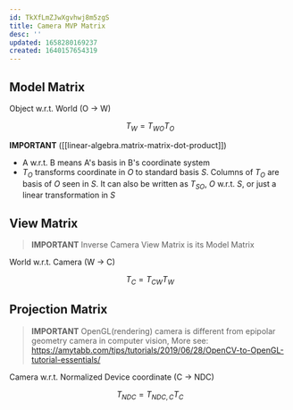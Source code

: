 ```yaml
---
id: TkXfLmZJwXgvhwj8m5zgS
title: Camera MVP Matrix
desc: ''
updated: 1658280169237
created: 1640157654319
---
```


## Model Matrix
Object w.r.t. World (O -> W)

$$
T_W = T_{WO} T_{O}
$$

**IMPORTANT** ([[linear-algebra.matrix-matrix-dot-product]])

- A w.r.t. B means A's basis in B's coordinate system
- $T_O$ transforms coordinate in $O$ to standard basis $S$. Columns of $T_O$ are basis of $O$ seen in $S$. It can also be written as $T_{SO}$, $O$ w.r.t. $S$, or just a linear transformation in $S$

## View Matrix
> **IMPORTANT** Inverse Camera View Matrix is its Model Matrix
 
World w.r.t. Camera (W -> C)

$$
T_C = T_{CW} T_{W}
$$

## Projection Matrix
> **IMPORTANT** OpenGL(rendering) camera is different from epipolar geometry camera in computer vision, More see: https://amytabb.com/tips/tutorials/2019/06/28/OpenCV-to-OpenGL-tutorial-essentials/

Camera w.r.t. Normalized Device coordinate (C -> NDC)

$$
T_{NDC} = T_{NDC,C} T_{C}
$$
